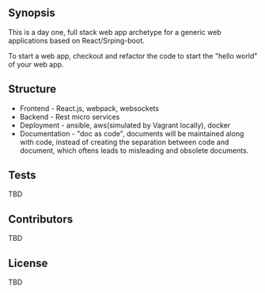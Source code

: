 ## Synopsis

This is a day one, full stack web app archetype for a generic web applications based on React/Srping-boot.

To start a web app, checkout and refactor the code to start the "hello world" of your web app.

## Structure

* Frontend - React.js, webpack, websockets
* Backend - Rest micro services
* Deployment - ansible, aws(simulated by Vagrant locally), docker
* Documentation - "doc as code", documents will be maintained along with code, instead of creating the separation between
code and document, which oftens leads to misleading and obsolete documents.

## Tests

TBD

## Contributors

TBD

## License

TBD